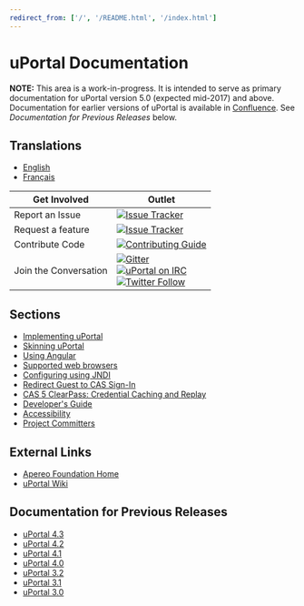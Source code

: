 ```yaml
---
redirect_from: ['/', '/README.html', '/index.html']
---
```


<link rel="stylesheet" href="../css/image_reset.css">

# uPortal Documentation

**NOTE:**  This area is a work-in-progress.  It is intended to serve as primary
documentation for uPortal version 5.0 (expected mid-2017) and above.
Documentation for earlier versions of uPortal is available in
[Confluence](https://wiki.jasig.org).  See *Documentation for Previous Releases*
below.

## Translations

* [English](../en)
* [Français](../fr)

| Get Involved | Outlet |
| - | - |
| Report an Issue | [![Issue Tracker](https://img.shields.io/badge/issue_tacker-Jira-green.svg?style=flat)](https://issues.jasig.org/browse/UP) |
| Request a feature | [![Issue Tracker](https://img.shields.io/badge/issue_tacker-Jira-green.svg?style=flat)](https://issues.jasig.org/browse/UP) |
| Contribute Code | [![Contributing Guide](https://img.shields.io/badge/contributing-guide-green.svg?style=flat)](CONTRIBUTING.md) |
| Join the Conversation | [![Gitter](https://badges.gitter.im/Jasig/uPortal.svg)](https://gitter.im/Jasig/uPortal?utm_source=badge&amp;utm_medium=badge&amp;utm_campaign=pr-badge) <br> [![uPortal on IRC](https://img.shields.io/badge/IRC-%23jasig--uportal-1e72ff.svg?style=flat)](https://www.irccloud.com/invite?channel=%23jasig-uportal&amp;hostname=irc.freenode.net&amp;port=6697&amp;ssl=1) <br> [![Twitter Follow](https://img.shields.io/twitter/follow/uPortal.svg?style=social&amp;label=Follow)](https://twitter.com/uPortal) |

## Sections

* [Implementing uPortal](implement/README.md)
* [Skinning uPortal](SKINNING_UPORTAL.md)
* [Using Angular](USING_ANGULAR.md)
* [Supported web browsers](SUPPORTED_BROWSERS.md)
* [Configuring using JNDI](configure-using-jndi.md)
* [Redirect Guest to CAS Sign-In](redirect-guest-to-cas.md)
* [CAS 5 ClearPass: Credential Caching and Replay](Cas5ClearPass.md)
* [Developer's Guide](developer/README.md)
* [Accessibility](ACCESSIBILITY.md)
* [Project Committers](COMMITTERS.md)

## External Links

* [Apereo Foundation Home](https://www.apereo.org/)
* [uPortal Wiki](https://wiki.jasig.org/display/UPC/Home)

## Documentation for Previous Releases

* [uPortal 4.3](https://wiki.jasig.org/display/UPM43/Home)
* [uPortal 4.2](https://wiki.jasig.org/display/UPM42/Home)
* [uPortal 4.1](https://wiki.jasig.org/display/UPM41/Home)
* [uPortal 4.0](https://wiki.jasig.org/display/UPM40/Home)
* [uPortal 3.2](https://wiki.jasig.org/display/UPM32/Home)
* [uPortal 3.1](https://wiki.jasig.org/display/UPM31/Home)
* [uPortal 3.0](https://wiki.jasig.org/display/UPM30/Home)
